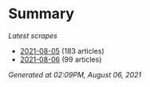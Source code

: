 # Summary
*Latest scrapes*
* [2021-08-05](https://github.com/nuuuwan/news_lk/blob/data/news_lk.2021-08-05.json) (183 articles)
* [2021-08-06](https://github.com/nuuuwan/news_lk/blob/data/news_lk.2021-08-06.json) (99 articles)

*Generated at 02:09PM, August 06, 2021*